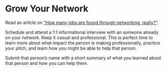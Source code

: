 # Grow Your Network

Read an article on [“How many jobs are found through networking, really?”][1].

Schedule and attend a 1:1 informational interview with an someone already on your network. Keep it casual and professional. This is perfect time to learn more about what impact the person is making professionally, practice your pitch, and learn how you might be able to help that person. 

Submit that person’s name with a short summary of what you learned about that person and how you can help them.

[1]: https://www.payscale.com/career-news/2017/04/many-jobs-found-networking
